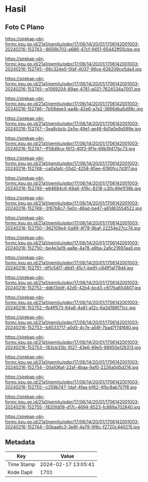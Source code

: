 # Hasil

## Foto C Plano

https://sirekap-obj-formc.kpu.go.id/21a1/pemilu/pdpr/17/06/14/20/01/1706142001003-20240216-152743--8656b702-a686-47cf-9451-65442ff05cbe.jpg

https://sirekap-obj-formc.kpu.go.id/21a1/pemilu/pdpr/17/06/14/20/01/1706142001003-20240216-152745--66c324e0-5faf-4037-96ce-626209ce5da4.jpg

https://sirekap-obj-formc.kpu.go.id/21a1/pemilu/pdpr/17/06/14/20/01/1706142001003-20240216-152745--e1069204-89ae-4781-a021-7624534a7001.jpg

https://sirekap-obj-formc.kpu.go.id/21a1/pemilu/pdpr/17/06/14/20/01/1706142001003-20240216-152746--7b58dee3-aa4b-42e6-a7a2-3666dba5d98c.jpg

https://sirekap-obj-formc.kpu.go.id/21a1/pemilu/pdpr/17/06/14/20/01/1706142001003-20240216-152747--3ea8cbcb-2e5e-49e1-ae46-6d1a0e9a599e.jpg

https://sirekap-obj-formc.kpu.go.id/21a1/pemilu/pdpr/17/06/14/20/01/1706142001003-20240216-152747--ff58d9ca-f813-40f3-9f1e-69b19417bc73.jpg

https://sirekap-obj-formc.kpu.go.id/21a1/pemilu/pdpr/17/06/14/20/01/1706142001003-20240216-152748--ca0a1afc-05d2-4258-85ee-6190fcc7d3f7.jpg

https://sirekap-obj-formc.kpu.go.id/21a1/pemilu/pdpr/17/06/14/20/01/1706142001003-20240216-152749--e64684c6-68a6-419c-8218-c30c49e1f38b.jpg

https://sirekap-obj-formc.kpu.go.id/21a1/pemilu/pdpr/17/06/14/20/01/1706142001003-20240216-152749--3f67b6c7-5e0c-48ad-be47-a61d63554522.jpg

https://sirekap-obj-formc.kpu.go.id/21a1/pemilu/pdpr/17/06/14/20/01/1706142001003-20240216-152750--362109e4-0a99-4f78-9baf-22254e27cc74.jpg

https://sirekap-obj-formc.kpu.go.id/21a1/pemilu/pdpr/17/06/14/20/01/1706142001003-20240216-152750--be4e3a19-aa8e-4a78-a9ba-2a6c21693aa5.jpg

https://sirekap-obj-formc.kpu.go.id/21a1/pemilu/pdpr/17/06/14/20/01/1706142001003-20240216-152751--df1c54f7-d9d1-45c1-be91-c84ff1af79d4.jpg

https://sirekap-obj-formc.kpu.go.id/21a1/pemilu/pdpr/17/06/14/20/01/1706142001003-20240216-152752--ddb13ddf-42d5-42b4-bcd3-c617ba654807.jpg

https://sirekap-obj-formc.kpu.go.id/21a1/pemilu/pdpr/17/06/14/20/01/1706142001003-20240216-152752--fb4ff573-64a8-4a81-a12c-6a3d186f71cc.jpg

https://sirekap-obj-formc.kpu.go.id/21a1/pemilu/pdpr/17/06/14/20/01/1706142001003-20240216-152753--b8533717-a0d5-4c7e-a58f-7bad7f74f880.jpg

https://sirekap-obj-formc.kpu.go.id/21a1/pemilu/pdpr/17/06/14/20/01/1706142001003-20240216-152753--183cb33b-1027-43e6-89e5-98950e128313.jpg

https://sirekap-obj-formc.kpu.go.id/21a1/pemilu/pdpr/17/06/14/20/01/1706142001003-20240216-152754--00a106af-22af-4baa-9af0-2226a0d5d216.jpg

https://sirekap-obj-formc.kpu.go.id/21a1/pemilu/pdpr/17/06/14/20/01/1706142001003-20240216-152755--c259b747-1daf-4faa-bf62-4fbc8ab707f8.jpg

https://sirekap-obj-formc.kpu.go.id/21a1/pemilu/pdpr/17/06/14/20/01/1706142001003-20240216-152755--f820fd09-d17c-4694-8523-fc889a702840.jpg

https://sirekap-obj-formc.kpu.go.id/21a1/pemilu/pdpr/17/06/14/20/01/1706142001003-20240216-152744--50baa6c3-3e8f-4a79-9f8c-f2720c440215.jpg


## Metadata

| Key        | Value               |
| ---------- | ------------------- |
| Time Stamp | 2024-02-17 13:05:41 |
| Kode Dapil | 1701                |



